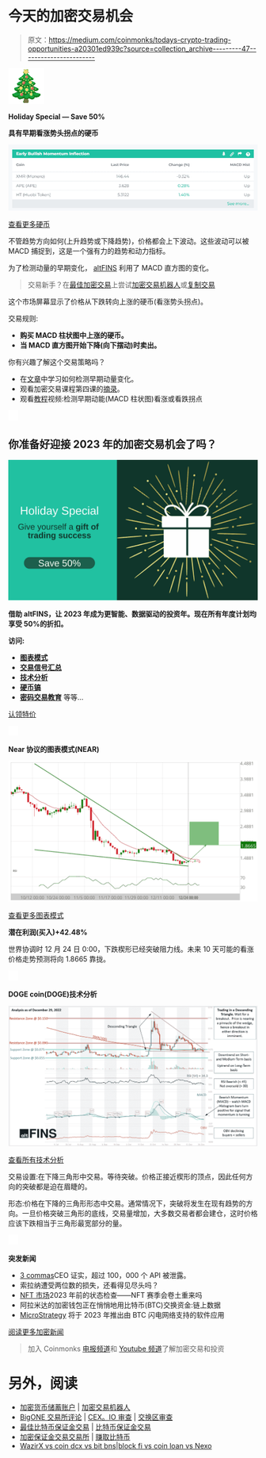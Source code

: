 # 今天的加密交易机会

> 原文：<https://medium.com/coinmonks/todays-crypto-trading-opportunities-a20301ed939c?source=collection_archive---------47----------------------->

![](img/b58861068c93bbc19b49ffddbdd4fa99.png)

**Holiday Special — Save 50%**

**具有早期看涨势头拐点的硬币**

![](img/a2cc98da7ee22045a1c84a37344cc7a3.png)

[查看更多硬币](http://r.email.altfins.com/mk/cl/f/O-RhBbP17U315cvyxAASyFIH6MWeKLq13pj3tQWbkuI9XOEcdXuZIJ4MxJ48ADweKRxdILDp_vji28ilD2bDsGhLRhPfDo-rCsmPRaRJnyRBVDrN4TT_IC8N3-CtMfSUScLkoEgfEeYih_cgu3uvcN6p5EyHVblWj_9_3s_A4DUs_fX-dYoQ5P-pv0XXk0CbQPi_Zr5L6rBOox-cK3bLLferjw8JaPyPcNZQzMuk5Yfeo3TZgrd3dFMe2-6FaMxCL7M0vge4_u7MANSnbuvBIpetIYcudYKltc0hhBGdTeB5ea8cxt5pmg-dMRrtblwtCEui8WEmfmodmS5PZ7Eh_ojmwKdI_c8wJncG90J7sb6ESCauSL4u-j2xVD-KBObq89TmGrlluzz2FY1FiIXxCnf-SbaAswwMBYjwFvMtiTLtqdkoHhMxjPI0G62phypiCMZen6yQOgzpznEXLL6gxQTFYu4EuJrhqcSXxh03Es9_3gzYYxw48Xp3F6pgBjtM8u4zhXa89fgo6c4E6dPAwFH65-FeXge85Qjhw9jiUyzUMJBFGl7oMmWxRvGw8aO5YSHj6dLotee2Ztm8-HKfzgj9FZEKO9f7i4HAh6wLB23H82NZWM2PJHNOmmMTjFMyl6N7zTw0JHnwz9ly4TCD6fknOwV5j5J95Crywihiwxk1dtH-mfdot28CGD8OMhIecZkce47NQE1cpmvksysF6qvoRtBKsk4OWBI_qiXNz6DkpTjoTF1gANyB8Hc2nW8e-fwfZyqy7p8EOz3nqfVzKt7AflkOVNvDkV1lrIP4k9LL3PWb0wy-kME)

不管趋势方向如何(上升趋势或下降趋势)，价格都会上下波动。这些波动可以被 MACD 捕捉到，这是一个强有力的趋势和动力指标。

为了检测动量的早期变化， [altFINS](http://r.email.altfins.com/mk/cl/f/w6X1k8nrOiW10nyhMb4tBFkzJdeoboneSs9alO12ZQAKEJCVdSRD5M7AdAVlBYOTXVx16a8fzR5sd37XoIWmsfxMJjKmmFfZ99tZ0VYmYYCuekYkZ9lTVqatirBjqEiSvbFVX9XfGhPG3_KjQYu_dnz8JO6_VdVUyQft22tOIAlFxD09mlmp3NfZiBh5hsd9FQnB-uKMzFnIwpOy8hEL46602WthyIiIfwnQ42Hoi6OhkjSEoygg6WJNjEgUj9XTu4QLFDi15KXtABquZLyrS8q4hKq1lhLYlw) 利用了 MACD 直方图的变化。

> 交易新手？在[最佳加密交易](/coinmonks/crypto-exchange-dd2f9d6f3769)上尝试[加密交易机器人](/coinmonks/crypto-trading-bot-c2ffce8acb2a)或[复制交易](/coinmonks/top-10-crypto-copy-trading-platforms-for-beginners-d0c37c7d698c)

这个市场屏幕显示了价格从下跌转向上涨的硬币(看涨势头拐点)。

交易规则:

*   **购买 MACD 柱状图中上涨的硬币。**
*   **当 MACD 直方图开始下降(向下摆动)时卖出。**

你有兴趣了解这个交易策略吗？

*   在[文章](http://r.email.altfins.com/mk/cl/f/ZpB1Aob9m_LLlLvL577gQ43fW8hSbwwgd4T847I2cUGuuT2qNxOevppaZUMFJ7HthwirkX3hSJslUPj36McdYMgzNNW6eZ8Zjcr94HOhYM5BEHQyT5oXFet80NVOCGQcxxPjpYHS8d2EzoLjHxH__tZtPQN08n0kqgevZJH4I2s9Q1bYjtnePWnh1eYEtFujnqcH--bwL3q0UjV5jRTumQHAqLiF1KEX-XjjWwW0ed1cjRlcYbt4JUYcf-XG8iVhfZ4-rPr-KTeRLK1C6cyZ10qO-EtGx5dmubxZPlh4eJrqR3I016aCXImzt_YR24-sRx1ZcoHDfuvAlA1lGQa04bc-PXUhonW2Ua8GUTOpBtKghSU)中学习如何检测早期动量变化。
*   观看加密交易课程第四课的[摘录](http://r.email.altfins.com/mk/cl/f/Eud9MK44YjhAKZAbqj2z3F8zf_7YpjnbbiBn-8J3_Wzv07xFO0pluToCDczQhQMozQkc36uQxNKtLv9mcgeAqIBwkadxTNOjZ3YyVrVIpSuZzaaNYEZb5NnhhDXKFWSpq3NyurAmh5SfH2ZiPB4sN6xKy8-HPDNIDf8QeuhGVAY_b6yJB1lXfIfVxg2HXjFUXenAdUnRuiLBlien2nLa6A3vIVBzVjPKEwzbgA5N2v_58GJaTaUUp8VQR0v8Ozx4VAUGjIQ36dRQ0guotB5-A6ff7f-t0cQmKpOlY1c035XCrCKV8dgFbWFessSzn2m0L1iI_i0UYC6MwJx1cRKFzAnyqp_-IKYBayXmCb4)。
*   观看[教程](http://r.email.altfins.com/mk/cl/f/g1MjNoXIxSpFXgEeOQakRoYpKdIJ1L1MuZQl106rQjwFTHbLzj54N1kiqbIpw8LQBVKCuT6qR4YVS9nmjbSoJyhZr9QQ_PFg4T8QMOM25C0LXXOwxsnH0FjlA1vQGtt6YQ8K7exOYH7SU9stIPeeJYsLk5YS21_k1YNd_wolbc2SfrDr0K8ouwIjLfmSYhW3V0w43MaXhKiYU-gCg00sXsOAUDHT3aHnzRzUcHHT4G7UVL1wI3688AVy86HPCmxZHcoPbPBkZz428bw6vSIP6k_ErdKYjyk_gmTu0LYDs9ox)视频:检测早期动能(MACD 柱状图)看涨或看跌拐点

![](img/52048dfeb6c65db63d4b2c8809e98ff5.png)

## **你准备好迎接 2023 年的加密交易机会了吗？**

![](img/a37aeca9ed4ea0da7fea10437e1eeff1.png)

**借助 altFINS，让 2023 年成为更智能、数据驱动的投资年。现在所有年度计划均享受 50%的折扣。**

**访问:**

*   [**图表模式**](http://r.email.altfins.com/mk/cl/f/37d3CXxGx1Lz2tw5dkBdmjHwcORPHoy-WDPrZFdtVAWtMzeDaBTqO3YnnEe9hE112cYemCePr5JaaBRL9jABDSJeNMpyPd7fQQTDPK4OvtZaxb1-RhFi1rQwk1L37KPMzau7spBl-PUg1BxM-74Wq3B_XWMUAnhDMZyoSUDzkD83wHZFLo8vehSa_ohE8Qn29OD9COEnolY1wEgws_XviIv5cA17sV4w6JR0hZYXxFyaWGERi26cfuVWzmKqnYeaeG5BfEOExPElDNj984bXs8z8avIZB_jV_0Q4WUZ_96ydEoAEnFT9)
*   [**交易信号汇总**](http://r.email.altfins.com/mk/cl/f/--Bvs2L_JDOIvmgfWgcWGiVKF0hANcpeRXsVxb1rrby4SHHInW2KkcSnBorKGblsrY--SKlmLxxZ7UaLld44x6b5SfHvw-0yl3vAHB_PgF9P60Pi5AHD9FsCRKKfo86fBfR9nkoHIyy_lwiGUVsBhCXWdPg_UQ-jfl1Suv4tALbwdtqnjVIpNPTDG8HIngB20Q-mj589ngIhNfR_4JB_9iHH7a09O--TU0XqlljifdwjjLGO0W5P3jKg2ngU1VAQHl_Ay_ftOPh24ozgekDeqNa4z9kPtmQI1eOwpQtaaPqx-jLPT8aenw)
*   [**技术分析**](http://r.email.altfins.com/mk/cl/f/-ucwQEK80OovumvJaL758qMSOswPNgXafVA-GUXCXN8Ryte9zSUKENyKY8GJc1a_rAsFsMKKQt815H_1EiaVqFN_2Liyu2OyYeg55Iu6bKtbNiJGdWt4Wc5SLhZLPmUP5fQiQfJq672JC58CRVFVye_NaFuaU268D9hQOQWoq9l4pAc1qqNv-2DOgT8xtEgCD_vOVuU77FAEMdVvtUau8HDWyA5QAaz-z6aa81v3pUgBEbD1Hyk2Ou-xiPlz1BJrBSlpGKmjpx0LRookFwZqzFSEcwZa00vWby0l1eNyTtC85DRI8RGLhjY-hQ)
*   [**硬币镐**](http://r.email.altfins.com/mk/cl/f/paz76GrS2_I3EzZzzx6njB1Av2maYwi3d3dSLq2rDCI097u74jTTVpFx-_R1gUbUs8CcBTerMI8Uqn8o9e-vUBDZt2p8LCONvUHqwVko2Ej9m1auRdZj_wVtr5887V1u85X_tZiyNEfbEj7LzO3iZSn2TCjYhGQgIjNs3SIBWOAiI3ubhTghKdRMMhwJIyuJyCofmSIozOEl-dg_FuQMiLcTj5dFX9x8m3OL91FaKeCd2rKzVmRIR53UOF_uh3IP4cAUESWNXECUHU_fxVT9C1XoLSesvIo_-dzdzS3qN21ibP2wGYyeGsUhaPESqQ)
*   [**密码交易教育**](http://r.email.altfins.com/mk/cl/f/d8DytQXWnu7Y4v4oR93kFkqAfcKhFoppKJ6uJLYkbHBlLEyN4MXjLgjmk7FTYF7UEcQqnoqXawG_Uh1gfHXhyqcwnb1eAyaQqLplMqsHBcCYNuPTokDG6GWDJFIYXeH9smf_rv83_UGu03akHvoynqK8dIyaaFvEFpQZj8O3q66Kd_RpQBp-ahU1RogXft6eAZe1PzaLBKK1IFNM8DNgp-PeceOWb4AGy8d87g_c--ye6pfObquzYc8xKOfyKPtRCc-quWUzTOTUIPhFLZMYwv8DxjQrdFBlj0_2J8paj7GyudFP_1AHGUahw7P3_J5euv26Tw) 等等…

[认领特价](http://r.email.altfins.com/mk/cl/f/U8U_VrzonThRR3kCIbYYqy9Fr2xF6rNg921kqY8MrC2VO74j3mMRgJ5PCQS7SNa374apc4il1JclPjpcODih_EFP-RviIhM_L9N2DYfhGepMramQ-QaFT5JcOLAVzkYDBHZZCDilbxcuMTsEAMYCdQHcLk6Uv0PO0Ls3o80dmNiQEHWkWls1EAve3RN5wUJJQm5jFBBND4M2qtBEDH1_YPKp4epCy0u8v8B6JCC0YNooHkT0MRr4_SYDRaixCcID6sbRR8UgUeitC6UparqFDimfLrA82qrEdTUsROV56ajzdZ0sy8_ADDW6JcBA9TFbC6F1)

![](img/d91b9196aa682edf01eafb12e7b662f9.png)

**Near 协议的图表模式(NEAR)**

![](img/8231765af2ba5fc7112ea4682f8daa1d.png)

[查看更多图表模式](http://r.email.altfins.com/mk/cl/f/gj62ZePidne4rYdi0qnpssvqYK5QZNdBe0WSvOYJXrM45lvTTAIMSI-ttHh5td3zQ3dAbIY3Ax-mbJIOqis9cE-sVgp-o9Mz035PiTpriyvL3DP5Xmb6hawT1_VobdBuXdI5O52WyNg2bO45jIpiNOK_Bluq-rBhWl1lii4lW6Cx37kWrYLjwdGPJDbLDFZ3rBGxxqekrsTVaHHXXwwBaSZMByjhc93E1C5bqXi3c1hp00sCKsipk9uoIaJ4DxGnuvVP3rmDwfCJSIb9Je7g7O1hor_xaxoYQ-u4DNwUM89bhMLkH4yNxg)

**潜在利润(买入)+42.48%**

世界协调时 12 月 24 日 0:00，下跌楔形已经突破阻力线。未来 10 天可能的看涨价格走势预测将向 1.8665 靠拢。

![](img/4562552a6cb68e88830482d783035525.png)

**DOGE coin(DOGE)技术分析**

![](img/95b001855f97bf3d6f99fdf017608ed1.png)

[查看所有技术分析](http://r.email.altfins.com/mk/cl/f/Eb1vi-haGpiI9VGJCU_X3iaEOCvCFbvb2mlJN9sjrLlyClp_Yg1VmmEOM860HunX0IK_HOGaH3nZD__PxJh1RhQCTJEfJLdric8UY3lxHgLbEcnpsDdll-sB-DB37lFkrb3KjoP5hTXA2YRMcQLuSpEZAIszWBzwKKBvxZrcpePNwIVZMJZb9HMUuUuh6Zk_xhRK-pz9mPL4poI0Px-DYt3coZWl_ZOZLHrZY-bDxi3NijaLjRutBVs_wWfdSqNxDrZ-Y20PtekJYZHR-vigfI0Smce6GEbe19L0QppAvfjKVbbqu_w8QbBJKSo)

交易设置:在下降三角形中交易。等待突破。价格正接近楔形的顶点，因此任何方向的突破都是迫在眉睫的。

形态:价格在下降的三角形形态中交易。通常情况下，突破将发生在现有趋势的方向。一旦价格突破三角形的底线，交易量增加，大多数交易者都会建仓，这时价格应该下跌相当于三角形最宽部分的量。

![](img/7aac829869d8475642d00adff45a2d81.png)

**突发新闻**

*   [3 commas](http://r.email.altfins.com/mk/cl/f/Nv4h4p83Tperitsbfu5gDNY0dhoVL-cLRAvEPnZKPEVzxPSYjTiSRj1xbp2VkASsksquqjyPfkK0UxkOOzmes6-X2n7A5UevX2nFyyUO8XSsLqAddOo2rqz1xaOfxCJT2oD0BLd850rCBD8Oif1rnP0hS7fqu8z5vYQ1pWCmRbJt61QfIaL9Z2QKIOEWIZI0qs_4suqQx234ygr_QxLOCzt9pQDdCbkj4fYhqeQR-YU0fmHexNIPoEz0toaVC-tOKltzny5dBlmcePEDq4QSIE7uJKVSbl2u3Vcos20DlUBuJDBvi7xejnSo24s4lfZ6vNcxj2n4fKXuaytgTIvEXJzLKOlJM-ZC54RcoPvhUiDPAA)CEO 证实，超过 100，000 个 API 被泄露。
*   索拉纳遭受两位数的损失，还看得见尽头吗？
*   [NFT 市场](http://r.email.altfins.com/mk/cl/f/BCwAi2zpB-D5xknO9vWsbG6VUd6XRKgsx4U7BiyQpVkZ7TBeHr3FhrIlv-djRHQnTVIk8z8rMaT92ykuk1ZCNg5krUaORRc43b8dtMCQOoZ3OKPKcbopbHxedPWlg3olU4bjyrLdi_hVT7xWDvuvDYfZ2rvZhVobNcSdmEv61vCh2gH9dcCvYgie10osim2PXmyrNxMSt3FQZrwO8MmpM1nDWJjAezlvuvasqxXSNxZMbywDkJ2bCuJdLdP7arIiSceicuglPZhRO8tVxksLkciQ1duEGm1eCK7RmxWVYVNjwF6VfSaIJFp9l_bPkIXFBZM7ADIANCplunKk5Z6Muq7xuDM-_7p2VV0duOEL0T7mL9-7SFCrRxIWe0vdi9jSVlXD4kajI-kq)2023 年前的状态检查——NFT 赛季会卷土重来吗
*   阿拉米达的加密钱包正在悄悄地用比特币(BTC)交换资金:链上数据
*   [MicroStrategy](http://r.email.altfins.com/mk/cl/f/xucIzGKg0mtDp4pi0nig6z5Rj55iFXVcip9BYedf4cC3QXifcDyNwPNqdFteGDTTB0ZO23n4p-wYSNK-6YJhIPH_RuZkNoir-B-OqMI7uRT5TeMN70p8TAqZjPZzELsxxbAmku8D70QoQQYME7GWgklUHvJVxPlm4PB5OTUk7jrE-ju9bwFxUA-ck0oA0YN71Z01hY6iu83seNJaE3fKMFoQEaU5dSe3L3FZnuRLFRrBjjT6ruWkimPZu83Nhh0KwD11S2TeJYntmcwmcovTyOt7XkvTMq_QrA1cMtF_TdZD6A98iJ8pyWrzB5JvNG8w5U6njOrGsYeTXyu_-OBK5pK7J3cBQEG2z_gYiDuVjdegxCmSmDqlTAdYZu6r-7cNfwXyd7POeUX9EFMRwSMg0k_I3g) 将于 2023 年推出由 BTC 闪电网络支持的软件应用

[阅读更多加密新闻](http://r.email.altfins.com/mk/cl/f/uC0mLiwp-3osyNcw0VnmQvR1wPfJaMRF_odXmE5OSBCaJTSdWnCHv6_ZfjhPOjMQCJrrTpjInDnx3NNRLaR4-QPVdDMXqnKtJEvH7c7zJ06YX2r_7D25MqstVrqBTq42V1M7zUxfhmiJtKg_trsr7olzRPIdJgub4qwn5bVUb6BwZV4Wd1-b8A-P63UDYZgDWEPy6gORTS1EBsGvV5j_1IT1z3mibnED61GisT4xW-piYcTCx0p5yzXQl2mLjcep8riD4CVbRQaB0zmK_BGHlaYeVJsAnAQZG66zgZgRydrLCsTOC23Q)

> 加入 Coinmonks [电报频道](https://t.me/coincodecap)和 [Youtube 频道](https://www.youtube.com/c/coinmonks/videos)了解加密交易和投资

# 另外，阅读

*   [加密货币储蓄账户](/coinmonks/cryptocurrency-savings-accounts-be3bc0feffbf) | [加密交易机器人](/coinmonks/crypto-trading-bot-c2ffce8acb2a)
*   [BigONE 交易所评论](/coinmonks/bigone-exchange-review-64705d85a1d4) | [CEX。IO 审查](https://coincodecap.com/cex-io-review) | [交换区审查](/coinmonks/swapzone-review-crypto-exchange-data-aggregator-e0ad78e55ed7)
*   [最佳比特币保证金交易](/coinmonks/bitcoin-margin-trading-exchange-bcbfcbf7b8e3) | [比特币保证金交易](https://coincodecap.com/bityard-margin-trading)
*   [加密保证金交易交易所](/coinmonks/crypto-margin-trading-exchanges-428b1f7ad108) | [赚取比特币](/coinmonks/earn-bitcoin-6e8bd3c592d9)
*   [WazirX vs coin dcx vs bit bns](/coinmonks/wazirx-vs-coindcx-vs-bitbns-149f4f19a2f1)|[block fi vs coin loan vs Nexo](/coinmonks/blockfi-vs-coinloan-vs-nexo-cb624635230d)